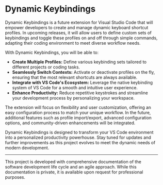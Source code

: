 # Dynamic Keybindings

Dynamic Keybindings is a future extension for Visual Studio Code that will empower developers to create and manage dynamic keyboard shortcut profiles. In upcoming releases, it will allow users to define custom sets of keybindings and toggle these profiles on and off through simple commands, adapting their coding environment to meet diverse workflow needs.

With Dynamic Keybindings, you will be able to:
- **Create Multiple Profiles:** Define various keybinding sets tailored to different projects or coding tasks.
- **Seamlessly Switch Contexts:** Activate or deactivate profiles on the fly, ensuring that the most relevant shortcuts are always available.
- **Integrate with VS Code's Ecosystem:** Leverage the native keybinding system of VS Code for a smooth and intuitive user experience.
- **Enhance Productivity:** Reduce repetitive keystrokes and streamline your development process by personalizing your workspace.

The extension will focus on flexibility and user customization, offering an easy configuration process to match your unique workflow. In the future, additional features such as profile import/export, advanced configuration options, and community-driven enhancements will be integrated.

Dynamic Keybindings is designed to transform your VS Code environment into a personalized productivity powerhouse. Stay tuned for updates and further improvements as this project evolves to meet the dynamic needs of modern development.

---

This project is developed with comprehensive documentation of the software development life cycle and an agile approach. While this documentation is private, it is available upon request for professional purposes.
